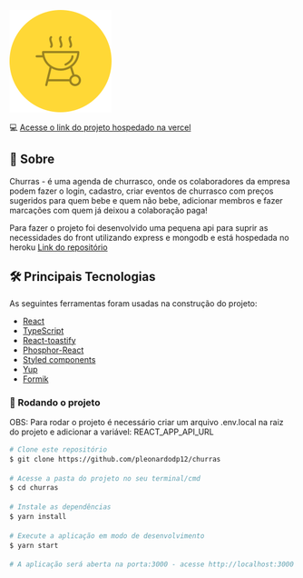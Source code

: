 ![logo](https://raw.githubusercontent.com/pleonardodp12/churras/b9884670fde097d0357b84db5f2d0dc9c27656e2/src/assets/icon-churras.svg)


💻 [Acesse o link do projeto hospedado na vercel][projectvercel]
## 📄 Sobre

Churras - é uma agenda de churrasco, onde os colaboradores da empresa podem fazer o login, cadastro, criar eventos de churrasco com preços sugeridos para quem bebe e quem não bebe, adicionar membros e fazer marcações com quem já deixou a colaboração paga!

Para fazer o projeto foi desenvolvido uma pequena api para suprir as necessidades do front utilizando express e mongodb e está hospedada no heroku [Link do repositório][apiLink]


## 🛠 Principais Tecnologias

As seguintes ferramentas foram usadas na construção do projeto:

- [React][reactjs]
- [TypeScript][typescript]
- [React-toastify][react-toastify]
- [Phosphor-React][phosphor-react]
- [Styled components][styled-components]
- [Yup][yup]
- [Formik][formik]


### 🧭 Rodando o projeto

OBS: Para rodar o projeto é necessário criar um arquivo .env.local na raiz do projeto e adicionar a variável: REACT_APP_API_URL

```bash
# Clone este repositório
$ git clone https://github.com/pleonardodp12/churras

# Acesse a pasta do projeto no seu terminal/cmd
$ cd churras

# Instale as dependências
$ yarn install

# Execute a aplicação em modo de desenvolvimento
$ yarn start

# A aplicação será aberta na porta:3000 - acesse http://localhost:3000
```


[typescript]: https://www.typescriptlang.org/
[reactjs]: https://reactjs.org
[yarn]: https://yarnpkg.com/
[react-toastify]: https://fkhadra.github.io/react-toastify/introduction
[phosphor-react]: https://phosphoricons.com/
[styled-components]: https://styled-components.com/docs/api
[yup]: https://github.com/jquense/yup
[formik]: https://formik.org/docs/overview

[apiLink]: https://github.com/pleonardodp12/churras-backend
[projectvercel]: [https://churras-trinca.vercel.app/]

